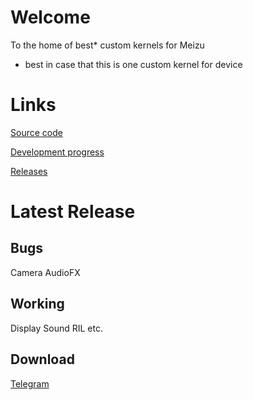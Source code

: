 # Welcome

To the home of best* custom kernels for Meizu


* best in case that this is one custom kernel for device

# Links

[Source code](https://github.com/meizucustoms)

[Development progress](https://github.com/meizucustoms/projects)

[Releases](https://t.me/msucks)

# Latest Release

## Bugs
Camera
AudioFX

## Working
Display
Sound
RIL
etc.

## Download
[Telegram](https://t.me/msucks)
